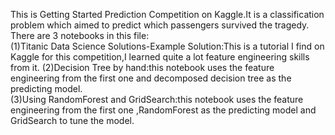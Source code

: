 This is Getting Started Prediction Competition on Kaggle.It is a classification problem which aimed to predict which passengers survived the tragedy.  
There are 3 notebooks in this file:  
(1)Titanic Data Science Solutions-Example Solution:This is a tutorial I find on Kaggle for this competition,I learned quite a lot feature engineering skills from it.
(2)Decision Tree by hand:this notebook uses the feature engineering from the first one and decomposed decision tree as the predicting model.  
(3)Using RandomForest and GridSearch:this notebook uses the feature engineering from the first one ,RandomForest as the predicting model and GridSearch to tune the model.  


